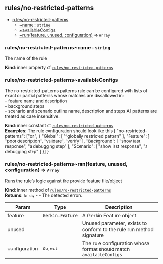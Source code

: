 <a name="module_rules/no-restricted-patterns"></a>

## rules/no-restricted-patterns

* [rules/no-restricted-patterns](#module_rules/no-restricted-patterns)
    * [~name](#module_rules/no-restricted-patterns..name) : <code>string</code>
    * [~availableConfigs](#module_rules/no-restricted-patterns..availableConfigs)
    * [~run(feature, unused, configuration)](#module_rules/no-restricted-patterns..run) ⇒ <code>Array</code>

<a name="module_rules/no-restricted-patterns..name"></a>

### rules/no-restricted-patterns~name : <code>string</code>
The name of the rule

**Kind**: inner property of [<code>rules/no-restricted-patterns</code>](#module_rules/no-restricted-patterns)  
<a name="module_rules/no-restricted-patterns..availableConfigs"></a>

### rules/no-restricted-patterns~availableConfigs
The no-restricted-patterns patterns rule can be configured with lists of exact or partial patterns whose matches are dissallowed in:
<br> - feature name and description
<br> - background steps
<br> - scenario and scenario outline name, description and steps
All patterns are treated as case insensitive.

**Kind**: inner constant of [<code>rules/no-restricted-patterns</code>](#module_rules/no-restricted-patterns)  
**Examples**: <caption>The rule configuration should look like this</caption>
{
  "no-restricted-patterns": ["on", {
    "Global": [
      "^globally restricted pattern"
    ],
    "Feature": [
      "poor description",
      "validate",
      "verify"
    ],
    "Background": [
      "show last response",
      "a debugging step"
    ],
    "Scenario": [
      "show last response",
      "a debugging step"
    ]
  }]
}  
<a name="module_rules/no-restricted-patterns..run"></a>

### rules/no-restricted-patterns~run(feature, unused, configuration) ⇒ <code>Array</code>
Runs the rule's logic against the provide feature file/object

**Kind**: inner method of [<code>rules/no-restricted-patterns</code>](#module_rules/no-restricted-patterns)  
**Returns**: <code>Array</code> - - The detected errors  

| Param | Type | Description |
| --- | --- | --- |
| feature | <code>Gerkin.Feature</code> | A Gerkin.Feature object |
| unused |  | Unused parameter, exists to conform to the rule run method signature |
| configuration | <code>Object</code> | The rule configuration whose format should match `availableConfigs` |

